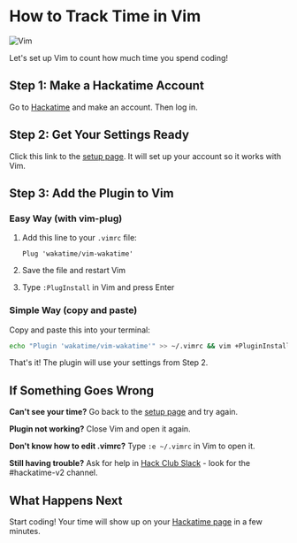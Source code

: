 # How to Track Time in Vim

![Vim](/images/editor-icons/vim-128.png)

Let's set up Vim to count how much time you spend coding!

## Step 1: Make a Hackatime Account

Go to [Hackatime](https://hackatime.hackclub.com) and make an account. Then log in.

## Step 2: Get Your Settings Ready

Click this link to the [setup page](https://hackatime.hackclub.com/my/wakatime_setup). It will set up your account so it works with Vim.

## Step 3: Add the Plugin to Vim

### Easy Way (with vim-plug)

1. Add this line to your `.vimrc` file:

   ```text
   Plug 'wakatime/vim-wakatime'
   ```

2. Save the file and restart Vim
3. Type `:PlugInstall` in Vim and press Enter

### Simple Way (copy and paste)

Copy and paste this into your terminal:

```bash
echo "Plugin 'wakatime/vim-wakatime'" >> ~/.vimrc && vim +PluginInstall
```

That's it! The plugin will use your settings from Step 2.

## If Something Goes Wrong

**Can't see your time?** Go back to the [setup page](https://hackatime.hackclub.com/my/wakatime_setup) and try again.

**Plugin not working?** Close Vim and open it again.

**Don't know how to edit .vimrc?** Type `:e ~/.vimrc` in Vim to open it.

**Still having trouble?** Ask for help in [Hack Club Slack](https://hackclub.slack.com) - look for the #hackatime-v2 channel.

## What Happens Next

Start coding! Your time will show up on your [Hackatime page](https://hackatime.hackclub.com) in a few minutes.
